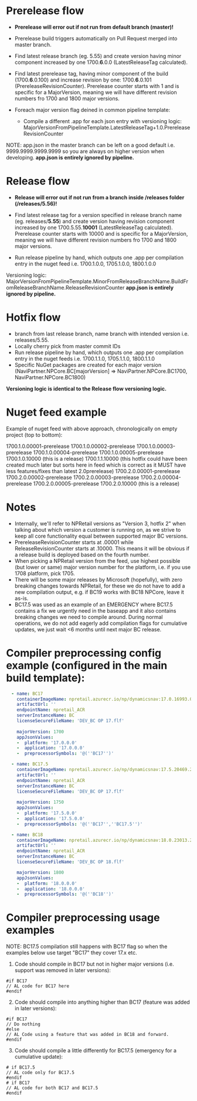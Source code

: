 # Prerelease flow
- **Prerelease will error out if not run from default branch (master)!**
- Prerelease build triggers automatically on Pull Request merged into master branch.
- Find latest release branch (eg. 5.55) and create version having minor component increased by one 1700.**6**.0.0 (LatestReleaseTag calculated).
- Find latest prerelease tag, having minor component of the build (1700.**6**.0.100) and increase revision by one: 1700.**6**.0.101 (PrereleaseRevisionCounter). Prerelease counter starts with 1 and is specific for a MajorVersion, meaning we will have different revision numbers fro 1700 and 1800 major versions.

- Foreach major version flag deined in common pipeline template:
     - Compile a different .app for each json entry with versioning logic:
	MajorVersionFromPipelineTemplate.LatestReleaseTag+1.0.PrereleaseRevisionCounter

NOTE: app.json in the master branch can be left on a good default i.e. 9999.9999.9999.9999 so you are always on higher version when developing.
**app.json is entirely ignored by pipeline.**

# Release flow
- **Release will error out if not run from a branch inside /releases folder (/releases/5.56)!**
- Find latest release tag for a version specified in release branch name (eg. releases/**5.55**) and create version having revision component increased by one 1700.5.55.**10001** (LatestReleaseTag calculated). Prerelease counter starts with 10000 and is specific for a MajorVersion, meaning we will have different revision numbers fro 1700 and 1800 major versions.

 - Run release pipeline by hand, which outputs one .app per compilation entry in the nuget feed i.e.
   1700.1.0.0, 1705.1.0.0, 1800.1.0.0
   
Versioning logic:   	MajorVersionFromPipelineTemplate.MinorFromReleaseBranchName.BuildFromReleaseBranchName.ReleaseRevisionCounter
**app.json is entirely ignored by pipeline.**

# Hotfix flow
 - branch from last release branch, name branch with intended version i.e. releases/5.55. 
 - Locally cherry pick from master commit IDs
 - Run release pipeline by hand, which outputs one .app per compilation entry in the nuget feeds i.e.
   1700.1.1.0, 1705.1.1.0, 1800.1.1.0
 - Specific NuGet packages are created for each major version (NaviPartner.NPCore.BC[majorVersion] => NaviPartner.NPCore.BC1700, NaviPartner.NPCore.BC1800)
   
**Versioning logic is identical to the Release flow versioning logic.**

# Nuget feed example
Example of nuget feed with above approach, chronologically on empty project (top to bottom):

1700.1.0.00001-prerelease
1700.1.0.00002-prerelease
1700.1.0.00003-prerelease
1700.1.0.00004-prerelease
1700.1.0.00005-prerelease
1700.1.0.10000 (this is a release)
1700.1.1.10000 (this hotfix could have been created much later but sorts here in feed which is correct as it MUST have less features/fixes than latest 2.0prerelease)
1700.2.0.00001-prerelease
1700.2.0.00002-prerelease
1700.2.0.00003-prerelease
1700.2.0.00004-prerelease
1700.2.0.00005-prerelease
1700.2.0.10000 (this is a release)

# Notes
- Internally, we'll refer to NPRetail versions as "Version 3, hotfix 2" when talking about which version a customer is running on, as we strive to keep all core functionality equal between supported major BC versions.
- PrereleaseRevisionCounter starts at .00001 while ReleaseRevisionCounter starts at .10000. This means it will be obvious if a release build is deployed based on the fourth number.
- When picking a NPRetail version from the feed, use highest possible (but lower or same) major version number for the platform, i.e. if you use 1708 platform, pick 1705.
- There will be some major releases by Microsoft (hopefully), with zero breaking changes towards NPRetail, for these we do not have to add a new compilation output,
  e.g. if BC19 works with BC18 NPCore, leave it as-is.
- BC17.5 was used as an example of an EMERGENCY where BC17.5 contains a fix we urgently need in the baseapp and it also contains breaking changes we need to compile around.
  During normal operations, we do not add eagerly add compilation flags for cumulative updates, we just wait <6 months until next major BC release.

# Compiler preprocessing config example (configured in the main build template):
```yaml
  - name: BC17
    containerImageName: npretail.azurecr.io/np/dynamicsnav:17.0.16993.0-w1
    artifactUrl: ''
    endpointName: npretail_ACR
    serverInstanceName: BC
    licenseSecureFileName: 'DEV_BC OP 17.flf'
    
    majorVersion: 1700    
    appJsonValues: 
    -  platform: '17.0.0.0'
    -  application: '17.0.0.0'
    -  preprocessorSymbols: '@(''BC17'')'

  - name: BC17.5
    containerImageName: npretail.azurecr.io/np/dynamicsnav:17.5.20469.20605-w1
    artifactUrl: ''
    endpointName: npretail_ACR
    serverInstanceName: BC
    licenseSecureFileName: 'DEV_BC OP 17.flf'
    
    majorVersion: 1750    
    appJsonValues: 
    -  platform: '17.5.0.0'
    -  application: '17.5.0.0'
    -  preprocessorSymbols: '@(''BC17'',''BC17.5'')'

  - name: BC18
    containerImageName: npretail.azurecr.io/np/dynamicsnav:18.0.23013.23795-w1
    artifactUrl: ''
    endpointName: npretail_ACR
    serverInstanceName: BC
    licenseSecureFileName: 'DEV_BC OP 18.flf'

    majorVersion: 1800
    appJsonValues:
    -  platform: '18.0.0.0'
    -  application: '18.0.0.0'
    -  preprocessorSymbols: '@(''BC18'')'
```


# Compiler preprocessing usage examples
NOTE: BC17.5 compilation still happens with BC17 flag so when the examples below use target "BC17" they cover 17.x etc.


1. Code should compile in BC17 but not in higher major versions (i.e. support was removed in later versions):
```
#if BC17
// AL code for BC17 here
#endif
```

2. Code should compile into anything higher than BC17 (feature was added in later versions): 
```
#if BC17
// Do nothing
#else
// AL Code using a feature that was added in BC18 and forward.
#endif
```

3. Code should compile a little differently for BC17.5 (emergency for a cumulative update):
```
# if BC17.5
// AL code only for BC17.5
#endif
# if BC17 
// AL code for both BC17 and BC17.5
#endif
```